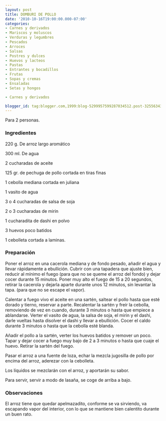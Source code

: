 ```yaml
---
layout: post
title: DOMBURI DE POLLO
date: '2010-10-16T19:00:00.000-07:00'
categories:
- Carnes y derivados
- Mariscos y moluscos
- Verduras y legumbres
- Pescados
- Arroces
- Salsas
- Postres y dulces
- Huevos y lacteos
- Pastas
- Entrantes y bocadillos
- Frutas
- Sopas y cremas
- Ensaladas
- Setas y hongos

- Carnes y derivados

blogger_id: tag:blogger.com,1999:blog-5299957599287034512.post-3255634326236127844
---
```


Para 2 personas.

<h3>Ingredientes</h3>

220 g. De arroz largo aromático

300 ml. De agua

2 cucharadas de aceite

125 gr. de pechuga de pollo cortada en tiras finas

1 cebolla mediana cortada en juliana

1 vasito de agua

3 o 4 cucharadas de salsa de soja

2 o 3 cucharadas de mirin

1 cucharadita de dashi en polvo

3 huevos poco batidos

1 cebolleta cortada a laminas.

<h3>Preparación</h3>

Poner el arroz en una cacerola mediana y de fondo pesado, añadir el agua y llevar rápidamente a ebullición. Cubrir con una tapadera que ajuste bien, reducir al mínimo el fuego (para que no se queme el arroz del fondo) y dejar cocer durante 15 minutos. Poner muy alto el fuego de 15 a 20 segundos, retirar la cacerola y dejarla aparte durante unos 12 minutos, sin levantar la tapa. (para que no se escape el vapor).

Calentar a fuego vivo el aceite en una sartén, saltear el pollo hasta que esté dorado y tierno, reservar a parte. Recalentar la sartén y freír la cebolla, removiendo de vez en cuando, durante 3 minutos o hasta que empiece a ablandarse. Verter el vasito de agua, la salsa de soja, el mirin y el dashi, darle vueltas hasta disolver el dashi y llevar a ebullición. Cocer el caldo durante 3 minutos o hasta que la cebolla esté blanda.

Añadir el pollo a la sartén, verter los huevos batidos y remover un poco. Tapar y dejar cocer a fuego muy bajo de 2 a 3 minutos o hasta que cuaje el huevo. Retirar la sartén del fuego.

Pasar el arroz a una fuente de loza, echar la mezcla jugosilla de pollo por encima del arroz, aderezar con la cebolleta.

Los líquidos se mezclarán con el arroz, y aportarán su sabor.

Para servir, servir a modo de lasaña, se coge de arriba a bajo.

<h3>Observaciones</h3>

El arroz tiene que quedar apelmazadito, conforme se va sirviendo, va escapando vapor del interior, con lo que se mantiene bien calentito durante un buen rato.

